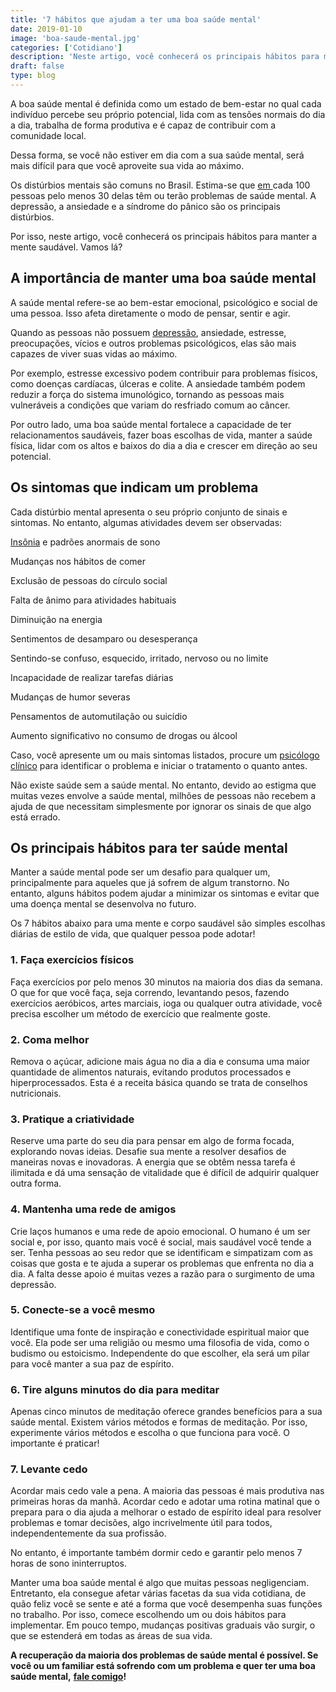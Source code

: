 ```yaml
---
title: '7 hábitos que ajudam a ter uma boa saúde mental'
date: 2019-01-10
image: 'boa-saude-mental.jpg'
categories: ['Cotidiano']
description: 'Neste artigo, você conhecerá os principais hábitos para manter a mente saudável. Vamos lá?'
draft: false
type: blog
---
```


A boa saúde mental é definida como um estado de bem-estar no qual cada indivíduo percebe seu próprio potencial, lida com as tensões normais do dia a dia, trabalha de forma produtiva e é capaz de contribuir com a comunidade local.

Dessa forma, se você não estiver em dia com a sua saúde mental, será mais difícil para que você aproveite sua vida ao máximo.

Os distúrbios mentais são comuns no Brasil. Estima-se que [em ](https://portalms.saude.gov.br/saude-de-a-z/saude-mental)cada 100 pessoas pelo menos 30 delas têm ou terão problemas de saúde mental. A depressão, a ansiedade e a síndrome do pânico são os principais distúrbios.

Por isso, neste artigo, você conhecerá os principais hábitos para manter a mente saudável. Vamos lá?

## **A importância de manter uma boa saúde mental**

A saúde mental refere-se ao bem-estar emocional, psicológico e social de uma pessoa. Isso afeta diretamente o modo de pensar, sentir e agir.

Quando as pessoas não possuem [depressão](/8-sintomas-de-depressao-que-voce-precisa-reconhecer/), ansiedade, estresse, preocupações, vícios e outros problemas psicológicos, elas são mais capazes de viver suas vidas ao máximo.

Por exemplo, estresse excessivo podem contribuir para problemas físicos, como doenças cardíacas, úlceras e colite. A ansiedade também podem reduzir a força do sistema imunológico, tornando as pessoas mais vulneráveis a condições que variam do resfriado comum ao câncer.

Por outro lado, uma boa saúde mental fortalece a capacidade de ter relacionamentos saudáveis, fazer boas escolhas de vida, manter a saúde física, lidar com os altos e baixos do dia a dia e crescer em direção ao seu potencial.

##

## **Os sintomas que indicam um problema**

Cada distúrbio mental apresenta o seu próprio conjunto de sinais e sintomas. No entanto, algumas atividades devem ser observadas:

[Insônia](/diminuir-a-insonia/) e padrões anormais de sono

Mudanças nos hábitos de comer

Exclusão de pessoas do círculo social

Falta de ânimo para atividades habituais

Diminuição na energia

Sentimentos de desamparo ou desesperança

Sentindo-se confuso, esquecido, irritado, nervoso ou no limite

Incapacidade de realizar tarefas diárias

Mudanças de humor severas

Pensamentos de automutilação ou suicídio

Aumento significativo no consumo de drogas ou álcool

Caso, você apresente um ou mais sintomas listados, procure um [psicólogo clínico](/pra-que-serve-um-psicologo-clinico/) para identificar o problema e iniciar o tratamento o quanto antes.

Não existe saúde sem a saúde mental. No entanto, devido ao estigma que muitas vezes envolve a saúde mental, milhões de pessoas não recebem a ajuda de que necessitam simplesmente por ignorar os sinais de que algo está errado.

##

## **Os principais hábitos para ter saúde mental**

Manter a saúde mental pode ser um desafio para qualquer um, principalmente para aqueles que já sofrem de algum transtorno. No entanto, alguns hábitos podem ajudar a minimizar os sintomas e evitar que uma doença mental se desenvolva no futuro.

Os 7 hábitos abaixo para uma mente e corpo saudável são simples escolhas diárias de estilo de vida, que qualquer pessoa pode adotar!

### **1. Faça exercícios físicos**

Faça exercícios por pelo menos 30 minutos na maioria dos dias da semana. O que for que você faça, seja correndo, levantando pesos, fazendo exercícios aeróbicos, artes marciais, ioga ou qualquer outra atividade, você precisa escolher um método de exercício que realmente goste.

### **2. Coma melhor**

Remova o açúcar, adicione mais água no dia a dia e consuma uma maior quantidade de alimentos naturais, evitando produtos processados e hiperprocessados. Esta é a receita básica quando se trata de conselhos nutricionais.

### **3. Pratique a criatividade**

Reserve uma parte do seu dia para pensar em algo de forma focada, explorando novas ideias. Desafie sua mente a resolver desafios de maneiras novas e inovadoras. A energia que se obtêm nessa tarefa é ilimitada e dá uma sensação de vitalidade que é difícil de adquirir qualquer outra forma.

### **4. Mantenha uma rede de amigos**

Crie laços humanos e uma rede de apoio emocional. O humano é um ser social e, por isso, quanto mais você é social, mais saudável você tende a ser. Tenha pessoas ao seu redor que se identificam e simpatizam com as coisas que gosta e te ajuda a superar os problemas que enfrenta no dia a dia. A falta desse apoio é muitas vezes a razão para o surgimento de uma depressão.

### **5. Conecte-se a você mesmo**

Identifique uma fonte de inspiração e conectividade espiritual maior que você. Ela pode ser uma religião ou mesmo uma filosofia de vida, como o budismo ou estoicismo. Independente do que escolher, ela será um pilar para você manter a sua paz de espírito.

### **6. Tire alguns minutos do dia para meditar**

Apenas cinco minutos de meditação oferece grandes benefícios para a sua saúde mental. Existem vários métodos e formas de meditação. Por isso, experimente vários métodos e escolha o que funciona para você. O importante é praticar!

### **7. Levante cedo**

Acordar mais cedo vale a pena. A maioria das pessoas é mais produtiva nas primeiras horas da manhã. Acordar cedo e adotar uma rotina matinal que o prepara para o dia ajuda a melhorar o estado de espírito ideal para resolver problemas e tomar decisões, algo incrivelmente útil para todos, independentemente da sua profissão.

No entanto, é importante também dormir cedo e garantir pelo menos 7 horas de sono ininterruptos.

Manter uma boa saúde mental é algo que muitas pessoas negligenciam. Entretanto, ela consegue afetar várias facetas da sua vida cotidiana, de quão feliz você se sente e até a forma que você desempenha suas funções no trabalho. Por isso, comece escolhendo um ou dois hábitos para implementar. Em pouco tempo, mudanças positivas graduais vão surgir, o que se estenderá em todas as áreas de sua vida.

**A recuperação da maioria dos problemas de saúde mental é possível. Se você ou um familiar está sofrendo com um problema e quer ter uma boa saúde mental,** [**fale comigo**](/contato/)**!**

